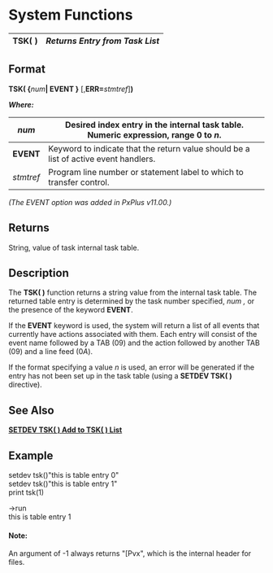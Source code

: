 # System Functions  
  
**TSK( )** |  **_Returns Entry from Task List_**  
---|---  
  
##  Format

**TSK( {**_num_**| EVENT }** [,**ERR=**_stmtref_]**)**  
  
**_Where:_**

_num_ |  Desired index entry in the internal task table. Numeric expression, range 0 to _n_.  
---|---  
**EVENT** |  Keyword to indicate that the return value should be a list of active event handlers.  
_stmtref_ |  Program line number or statement label to which to transfer control.  
  
_(The EVENT option was added in PxPlus v11.00.)_

##  Returns

String, value of task internal task table.

##  Description

The **TSK( )** function returns a string value from the internal task table. The returned table entry is determined by the task number specified, _num_ _,_ or the presence of the keyword **EVENT**.

If the **EVENT** keyword is used, the system will return a list of all events that currently have actions associated with them. Each entry will consist of the event name followed by a TAB ($09$) and the action followed by another TAB ($09$) and a line feed ($0A$).

If the format specifying a value _n_ is used, an error will be generated if the entry has not been set up in the task table (using a **SETDEV TSK( )** directive).

##  See Also

[**SETDEV TSK( ) Add to TSK( ) List**](../directives/setdev_tsk.md)

##  Example

setdev tsk()"this is table entry 0"  
setdev tsk()"this is table entry 1"  
print tsk(1)  
  
->run  
this is table entry 1

#### **Note:**  
An argument of -1 always returns "[Pvx", which is the internal header for files.

